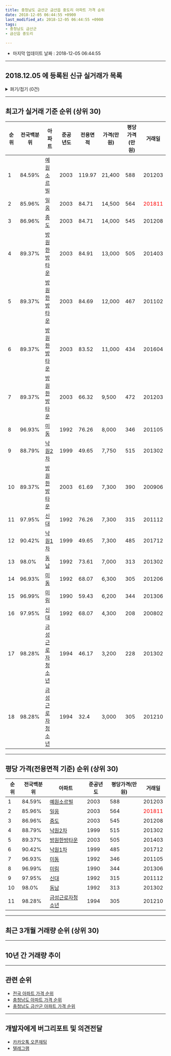 ```yaml
---
title: 충청남도 금산군 금산읍 중도리 아파트 가격 순위
date: 2018-12-05 06:44:55 +0900
last_modified_at: 2018-12-05 06:44:55 +0900
tags:
- 충청남도 금산군
- 금산읍 중도리

---
```


* 마지막 업데이트 날짜 : 2018-12-05 06:44:55

---

## 2018.12.05 에 등록된 신규 실거래가 목록

<details>
<summary>펴기/접기 (0건)</summary>
<div markdown="1">

|아파트|전국백분위|준공년도|전용면적|가격(만원)|평당가격(만원)|거래일|
|---|---|---|---|---|---|---|
|없음|||||||


</div>
</details>

---

## 최고가 실거래 기준 순위 (상위 30)


|순위|전국백분위|아파트|준공년도|전용면적|가격(만원)|평당가격(만원)|거래일|
|---|---|---|---|---|---|---|---|
|1|84.59%|[예원소르빌](https://search.naver.com/search.naver?query=%EC%B6%A9%EC%B2%AD%EB%82%A8%EB%8F%84+%EA%B8%88%EC%82%B0%EA%B5%B0+%EA%B8%88%EC%82%B0%EC%9D%8D+%EC%A4%91%EB%8F%84%EB%A6%AC+%EC%98%88%EC%9B%90%EC%86%8C%EB%A5%B4%EB%B9%8C)|2003|119.97|21,400|588|201203|
|2|85.96%|[일웅](https://search.naver.com/search.naver?query=%EC%B6%A9%EC%B2%AD%EB%82%A8%EB%8F%84+%EA%B8%88%EC%82%B0%EA%B5%B0+%EA%B8%88%EC%82%B0%EC%9D%8D+%EC%A4%91%EB%8F%84%EB%A6%AC+%EC%9D%BC%EC%9B%85)|2003|84.71|14,500|564|<span style="color:red">201811</span>|
|3|86.96%|[중도](https://search.naver.com/search.naver?query=%EC%B6%A9%EC%B2%AD%EB%82%A8%EB%8F%84+%EA%B8%88%EC%82%B0%EA%B5%B0+%EA%B8%88%EC%82%B0%EC%9D%8D+%EC%A4%91%EB%8F%84%EB%A6%AC+%EC%A4%91%EB%8F%84)|2003|84.71|14,000|545|201208|
|4|89.37%|[방원한방타운](https://search.naver.com/search.naver?query=%EC%B6%A9%EC%B2%AD%EB%82%A8%EB%8F%84+%EA%B8%88%EC%82%B0%EA%B5%B0+%EA%B8%88%EC%82%B0%EC%9D%8D+%EC%A4%91%EB%8F%84%EB%A6%AC+%EB%B0%A9%EC%9B%90%ED%95%9C%EB%B0%A9%ED%83%80%EC%9A%B4)|2003|84.91|13,000|505|201403|
|5|89.37%|[방원한방타운](https://search.naver.com/search.naver?query=%EC%B6%A9%EC%B2%AD%EB%82%A8%EB%8F%84+%EA%B8%88%EC%82%B0%EA%B5%B0+%EA%B8%88%EC%82%B0%EC%9D%8D+%EC%A4%91%EB%8F%84%EB%A6%AC+%EB%B0%A9%EC%9B%90%ED%95%9C%EB%B0%A9%ED%83%80%EC%9A%B4)|2003|84.69|12,000|467|201102|
|6|89.37%|[방원한방타운](https://search.naver.com/search.naver?query=%EC%B6%A9%EC%B2%AD%EB%82%A8%EB%8F%84+%EA%B8%88%EC%82%B0%EA%B5%B0+%EA%B8%88%EC%82%B0%EC%9D%8D+%EC%A4%91%EB%8F%84%EB%A6%AC+%EB%B0%A9%EC%9B%90%ED%95%9C%EB%B0%A9%ED%83%80%EC%9A%B4)|2003|83.52|11,000|434|201604|
|7|89.37%|[방원한방타운](https://search.naver.com/search.naver?query=%EC%B6%A9%EC%B2%AD%EB%82%A8%EB%8F%84+%EA%B8%88%EC%82%B0%EA%B5%B0+%EA%B8%88%EC%82%B0%EC%9D%8D+%EC%A4%91%EB%8F%84%EB%A6%AC+%EB%B0%A9%EC%9B%90%ED%95%9C%EB%B0%A9%ED%83%80%EC%9A%B4)|2003|66.32|9,500|472|201203|
|8|96.93%|[미동](https://search.naver.com/search.naver?query=%EC%B6%A9%EC%B2%AD%EB%82%A8%EB%8F%84+%EA%B8%88%EC%82%B0%EA%B5%B0+%EA%B8%88%EC%82%B0%EC%9D%8D+%EC%A4%91%EB%8F%84%EB%A6%AC+%EB%AF%B8%EB%8F%99)|1992|76.26|8,000|346|201105|
|9|88.79%|[낙원2차](https://search.naver.com/search.naver?query=%EC%B6%A9%EC%B2%AD%EB%82%A8%EB%8F%84+%EA%B8%88%EC%82%B0%EA%B5%B0+%EA%B8%88%EC%82%B0%EC%9D%8D+%EC%A4%91%EB%8F%84%EB%A6%AC+%EB%82%99%EC%9B%902%EC%B0%A8)|1999|49.65|7,750|515|201302|
|10|89.37%|[방원한방타운](https://search.naver.com/search.naver?query=%EC%B6%A9%EC%B2%AD%EB%82%A8%EB%8F%84+%EA%B8%88%EC%82%B0%EA%B5%B0+%EA%B8%88%EC%82%B0%EC%9D%8D+%EC%A4%91%EB%8F%84%EB%A6%AC+%EB%B0%A9%EC%9B%90%ED%95%9C%EB%B0%A9%ED%83%80%EC%9A%B4)|2003|61.69|7,300|390|200906|
|11|97.95%|[신대](https://search.naver.com/search.naver?query=%EC%B6%A9%EC%B2%AD%EB%82%A8%EB%8F%84+%EA%B8%88%EC%82%B0%EA%B5%B0+%EA%B8%88%EC%82%B0%EC%9D%8D+%EC%A4%91%EB%8F%84%EB%A6%AC+%EC%8B%A0%EB%8C%80)|1992|76.26|7,300|315|201112|
|12|90.42%|[낙원1차](https://search.naver.com/search.naver?query=%EC%B6%A9%EC%B2%AD%EB%82%A8%EB%8F%84+%EA%B8%88%EC%82%B0%EA%B5%B0+%EA%B8%88%EC%82%B0%EC%9D%8D+%EC%A4%91%EB%8F%84%EB%A6%AC+%EB%82%99%EC%9B%901%EC%B0%A8)|1999|49.65|7,300|485|201712|
|13|98.0%|[동남](https://search.naver.com/search.naver?query=%EC%B6%A9%EC%B2%AD%EB%82%A8%EB%8F%84+%EA%B8%88%EC%82%B0%EA%B5%B0+%EA%B8%88%EC%82%B0%EC%9D%8D+%EC%A4%91%EB%8F%84%EB%A6%AC+%EB%8F%99%EB%82%A8)|1992|73.61|7,000|313|201302|
|14|96.93%|[미동](https://search.naver.com/search.naver?query=%EC%B6%A9%EC%B2%AD%EB%82%A8%EB%8F%84+%EA%B8%88%EC%82%B0%EA%B5%B0+%EA%B8%88%EC%82%B0%EC%9D%8D+%EC%A4%91%EB%8F%84%EB%A6%AC+%EB%AF%B8%EB%8F%99)|1992|68.07|6,300|305|201206|
|15|96.99%|[미림](https://search.naver.com/search.naver?query=%EC%B6%A9%EC%B2%AD%EB%82%A8%EB%8F%84+%EA%B8%88%EC%82%B0%EA%B5%B0+%EA%B8%88%EC%82%B0%EC%9D%8D+%EC%A4%91%EB%8F%84%EB%A6%AC+%EB%AF%B8%EB%A6%BC)|1990|59.43|6,200|344|201306|
|16|97.95%|[신대](https://search.naver.com/search.naver?query=%EC%B6%A9%EC%B2%AD%EB%82%A8%EB%8F%84+%EA%B8%88%EC%82%B0%EA%B5%B0+%EA%B8%88%EC%82%B0%EC%9D%8D+%EC%A4%91%EB%8F%84%EB%A6%AC+%EC%8B%A0%EB%8C%80)|1992|68.07|4,300|208|200802|
|17|98.28%|[금성근로자청소년](https://search.naver.com/search.naver?query=%EC%B6%A9%EC%B2%AD%EB%82%A8%EB%8F%84+%EA%B8%88%EC%82%B0%EA%B5%B0+%EA%B8%88%EC%82%B0%EC%9D%8D+%EC%A4%91%EB%8F%84%EB%A6%AC+%EA%B8%88%EC%84%B1%EA%B7%BC%EB%A1%9C%EC%9E%90%EC%B2%AD%EC%86%8C%EB%85%84)|1994|46.17|3,200|228|201302|
|18|98.28%|[금성근로자청소년](https://search.naver.com/search.naver?query=%EC%B6%A9%EC%B2%AD%EB%82%A8%EB%8F%84+%EA%B8%88%EC%82%B0%EA%B5%B0+%EA%B8%88%EC%82%B0%EC%9D%8D+%EC%A4%91%EB%8F%84%EB%A6%AC+%EA%B8%88%EC%84%B1%EA%B7%BC%EB%A1%9C%EC%9E%90%EC%B2%AD%EC%86%8C%EB%85%84)|1994|32.4|3,000|305|201210|


---

## 평당 가격(전용면적 기준) 순위 (상위 30)


|순위|전국백분위|아파트|준공년도|평당가격(만원)|거래일|
|---|---|---|---|---|---|
|1|84.59%|[예원소르빌](https://search.naver.com/search.naver?query=%EC%B6%A9%EC%B2%AD%EB%82%A8%EB%8F%84+%EA%B8%88%EC%82%B0%EA%B5%B0+%EA%B8%88%EC%82%B0%EC%9D%8D+%EC%A4%91%EB%8F%84%EB%A6%AC+%EC%98%88%EC%9B%90%EC%86%8C%EB%A5%B4%EB%B9%8C)|2003|588|201203|
|2|85.96%|[일웅](https://search.naver.com/search.naver?query=%EC%B6%A9%EC%B2%AD%EB%82%A8%EB%8F%84+%EA%B8%88%EC%82%B0%EA%B5%B0+%EA%B8%88%EC%82%B0%EC%9D%8D+%EC%A4%91%EB%8F%84%EB%A6%AC+%EC%9D%BC%EC%9B%85)|2003|564|<span style="color:red">201811</span>|
|3|86.96%|[중도](https://search.naver.com/search.naver?query=%EC%B6%A9%EC%B2%AD%EB%82%A8%EB%8F%84+%EA%B8%88%EC%82%B0%EA%B5%B0+%EA%B8%88%EC%82%B0%EC%9D%8D+%EC%A4%91%EB%8F%84%EB%A6%AC+%EC%A4%91%EB%8F%84)|2003|545|201208|
|4|88.79%|[낙원2차](https://search.naver.com/search.naver?query=%EC%B6%A9%EC%B2%AD%EB%82%A8%EB%8F%84+%EA%B8%88%EC%82%B0%EA%B5%B0+%EA%B8%88%EC%82%B0%EC%9D%8D+%EC%A4%91%EB%8F%84%EB%A6%AC+%EB%82%99%EC%9B%902%EC%B0%A8)|1999|515|201302|
|5|89.37%|[방원한방타운](https://search.naver.com/search.naver?query=%EC%B6%A9%EC%B2%AD%EB%82%A8%EB%8F%84+%EA%B8%88%EC%82%B0%EA%B5%B0+%EA%B8%88%EC%82%B0%EC%9D%8D+%EC%A4%91%EB%8F%84%EB%A6%AC+%EB%B0%A9%EC%9B%90%ED%95%9C%EB%B0%A9%ED%83%80%EC%9A%B4)|2003|505|201403|
|6|90.42%|[낙원1차](https://search.naver.com/search.naver?query=%EC%B6%A9%EC%B2%AD%EB%82%A8%EB%8F%84+%EA%B8%88%EC%82%B0%EA%B5%B0+%EA%B8%88%EC%82%B0%EC%9D%8D+%EC%A4%91%EB%8F%84%EB%A6%AC+%EB%82%99%EC%9B%901%EC%B0%A8)|1999|485|201712|
|7|96.93%|[미동](https://search.naver.com/search.naver?query=%EC%B6%A9%EC%B2%AD%EB%82%A8%EB%8F%84+%EA%B8%88%EC%82%B0%EA%B5%B0+%EA%B8%88%EC%82%B0%EC%9D%8D+%EC%A4%91%EB%8F%84%EB%A6%AC+%EB%AF%B8%EB%8F%99)|1992|346|201105|
|8|96.99%|[미림](https://search.naver.com/search.naver?query=%EC%B6%A9%EC%B2%AD%EB%82%A8%EB%8F%84+%EA%B8%88%EC%82%B0%EA%B5%B0+%EA%B8%88%EC%82%B0%EC%9D%8D+%EC%A4%91%EB%8F%84%EB%A6%AC+%EB%AF%B8%EB%A6%BC)|1990|344|201306|
|9|97.95%|[신대](https://search.naver.com/search.naver?query=%EC%B6%A9%EC%B2%AD%EB%82%A8%EB%8F%84+%EA%B8%88%EC%82%B0%EA%B5%B0+%EA%B8%88%EC%82%B0%EC%9D%8D+%EC%A4%91%EB%8F%84%EB%A6%AC+%EC%8B%A0%EB%8C%80)|1992|315|201112|
|10|98.0%|[동남](https://search.naver.com/search.naver?query=%EC%B6%A9%EC%B2%AD%EB%82%A8%EB%8F%84+%EA%B8%88%EC%82%B0%EA%B5%B0+%EA%B8%88%EC%82%B0%EC%9D%8D+%EC%A4%91%EB%8F%84%EB%A6%AC+%EB%8F%99%EB%82%A8)|1992|313|201302|
|11|98.28%|[금성근로자청소년](https://search.naver.com/search.naver?query=%EC%B6%A9%EC%B2%AD%EB%82%A8%EB%8F%84+%EA%B8%88%EC%82%B0%EA%B5%B0+%EA%B8%88%EC%82%B0%EC%9D%8D+%EC%A4%91%EB%8F%84%EB%A6%AC+%EA%B8%88%EC%84%B1%EA%B7%BC%EB%A1%9C%EC%9E%90%EC%B2%AD%EC%86%8C%EB%85%84)|1994|305|201210|


---

## 최근 3개월 거래량 순위 (상위 30)


<div style="width:100%;">
    <canvas id="deal_count_ranking" height="250"></canvas>
</div>


<script>
new Chart(document.getElementById("deal_count_ranking"), {
    type: 'horizontalBar',
    data: {
        labels: ['중도', '일웅', '낙원1차'],
        datasets: [{
            label: '실거래 수',
            data: [1, 1, 1],
            borderColor: "rgba(255, 0, 128, 1)",
            backgroundColor: "rgba(255, 0, 128, 0.5)",
            fill: false,
        }]
    },
    options: {
        responsive: true,
        title: {
            display: true,
            text: '최근 3개월 거래량 순위'
        },
        tooltips: {
            mode: 'index',
            intersect: false,
            callbacks: {
                title: function(tooltipItems, data) {
                    return "실거래 수:";
                },
                label: function(tooltipItem, data) {
                    return data.labels[tooltipItem.index] + ": " + tooltipItem.xLabel;
                }
            }
        },
        hover: {
            mode: 'nearest',
            intersect: true
        },
        scales: {
            xAxes: [{
                display: true,
                scaleLabel: {
                    display: true,
                    labelString: '실거래 수'
                },
                ticks: {
                    suggestedMin: 0,
                }
            }],
            yAxes: [{
                display: true,
                ticks: {
                    autoSkip: false,
                    callback: function(value, index, values) {
                        if (value.length > 15)
                            return value.substr(0, 13) + "...";
                        else
                            return value;
                    }
                },
                scaleLabel: {
                    display: false,
                }
            }]
        }
    }
});

</script>


---

## 10년 간 거래량 추이


<div style="width:100%;">
    <canvas id="deal_progress" height="250"></canvas>
</div>

<script>
new Chart(document.getElementById("deal_progress"), {
    type: 'line',
    data: {
        labels: ['200812','200901','200902','200903','200904','200905','200906','200907','200908','200909','200910','200911','200912','201001','201002','201003','201004','201005','201006','201007','201008','201009','201010','201011','201012','201101','201102','201103','201104','201105','201106','201107','201108','201109','201110','201111','201112','201201','201202','201203','201204','201205','201206','201207','201208','201209','201210','201211','201212','201301','201302','201303','201304','201305','201306','201307','201308','201309','201310','201311','201312','201401','201402','201403','201404','201405','201406','201407','201408','201409','201410','201411','201412','201501','201502','201503','201504','201505','201506','201507','201508','201509','201510','201511','201512','201601','201602','201603','201604','201605','201606','201607','201608','201609','201610','201611','201612','201701','201702','201703','201704','201705','201706','201707','201708','201709','201710','201711','201712','201801','201802','201803','201804','201805','201806','201807','201808','201809','201810','201811','201812'],
        datasets: [{
            label: '실거래 수',
            pointRadius: 1,
            data: [4, 5, 5, 1, 11, 5, 14, 4, 8, 9, 5, 3, 6, 11, 5, 4, 5, 4, 1, 3, 10, 6, 5, 8, 5, 7, 4, 7, 3, 4, 6, 2, 2, 5, 3, 1, 7, 2, 4, 6, 0, 2, 2, 1, 2, 4, 4, 1, 3, 1, 5, 4, 0, 3, 6, 4, 0, 2, 4, 1, 1, 4, 0, 2, 4, 1, 1, 4, 1, 1, 1, 2, 0, 1, 1, 3, 4, 0, 2, 2, 8, 3, 4, 2, 3, 0, 2, 0, 2, 0, 1, 1, 2, 0, 1, 0, 1, 1, 2, 2, 0, 3, 2, 2, 1, 3, 3, 1, 6, 0, 3, 1, 2, 1, 3, 2, 3, 2, 2, 1, 0],
            borderColor: "rgba(255, 201, 14, 1)",
            backgroundColor: "rgba(255, 201, 14, 0.5)",
            fill: true,
        }]
    },
    options: {
        responsive: true,
        title: {
            display: true,
            text: '10년간 거래량 추이'
        },
        tooltips: {
            mode: 'index',
            intersect: false,
        },
        hover: {
            mode: 'nearest',
            intersect: true
        },
        scales: {
            xAxes: [{
                display: true,
                scaleLabel: {
                    display: true,
                    labelString: '년/월'
                }
            }],
            yAxes: [{
                display: true,
                ticks: {
                    suggestedMin: 0,
                },
                scaleLabel: {
                    display: true,
                    labelString: '실거래 수'
                }
            }]
        }
    }
});

</script>


---

## 관련 순위

- [전국 아파트 가격 순위](https://inasie.github.io/apt-ranking/전국)
- [충청남도 아파트 가격 순위](https://inasie.github.io/apt-ranking/충청남도)
- [충청남도 금산군 아파트 가격 순위](https://inasie.github.io/apt-ranking/충청남도-금산군)


---

## 개발자에게 버그리포트 및 의견전달

- [카카오톡 오픈채팅](https://open.kakao.com/o/gLJUAP4)
- [텔레그램](https://t.me/inasie)

